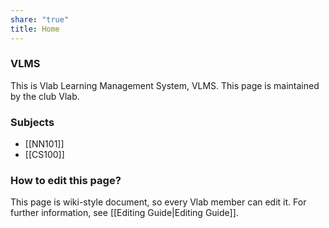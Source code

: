 ```yaml
---
share: "true"
title: Home
---
```


### VLMS
This is Vlab Learning Management System, VLMS.
This page is maintained by the club Vlab.

### Subjects
- [[NN101]]
- [[CS100]]

### How to edit this page?
This page is wiki-style document, so every Vlab member can edit it.
For further information, see [[Editing Guide|Editing Guide]].
